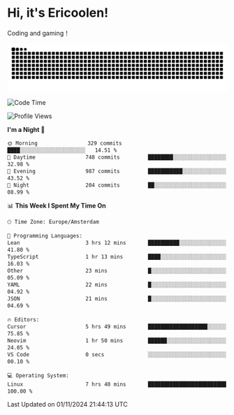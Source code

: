 # Hi, it's Ericoolen!
Coding and gaming！

<picture>
  <source media="(prefers-color-scheme: dark)" srcset="https://raw.githubusercontent.com/Eric-Song-Nop/Eric-Song-Nop/output/github-contribution-grid-snake-dark.svg">
  <source media="(prefers-color-scheme: light)" srcset="https://raw.githubusercontent.com/Eric-Song-Nop/Eric-Song-Nop/output/github-contribution-grid-snake.svg">
  <img alt="github contribution grid snake animation" src="https://raw.githubusercontent.com/Eric-Song-Nop/Eric-Song-Nop/output/github-contribution-grid-snake.svg">
</picture>

<!--START_SECTION:waka-->
![Code Time](http://img.shields.io/badge/Code%20Time-1%2C551%20hrs%2055%20mins-blue)

![Profile Views](http://img.shields.io/badge/Profile%20Views-6-blue)

**I'm a Night 🦉** 

```text
🌞 Morning                329 commits         ████░░░░░░░░░░░░░░░░░░░░░   14.51 % 
🌆 Daytime                748 commits         ████████░░░░░░░░░░░░░░░░░   32.98 % 
🌃 Evening                987 commits         ███████████░░░░░░░░░░░░░░   43.52 % 
🌙 Night                  204 commits         ██░░░░░░░░░░░░░░░░░░░░░░░   08.99 % 
```


📊 **This Week I Spent My Time On** 

```text
🕑︎ Time Zone: Europe/Amsterdam

💬 Programming Languages: 
Lean                     3 hrs 12 mins       ██████████░░░░░░░░░░░░░░░   41.80 % 
TypeScript               1 hr 13 mins        ████░░░░░░░░░░░░░░░░░░░░░   16.03 % 
Other                    23 mins             █░░░░░░░░░░░░░░░░░░░░░░░░   05.09 % 
YAML                     22 mins             █░░░░░░░░░░░░░░░░░░░░░░░░   04.92 % 
JSON                     21 mins             █░░░░░░░░░░░░░░░░░░░░░░░░   04.69 % 

🔥 Editors: 
Cursor                   5 hrs 49 mins       ███████████████████░░░░░░   75.85 % 
Neovim                   1 hr 50 mins        ██████░░░░░░░░░░░░░░░░░░░   24.05 % 
VS Code                  0 secs              ░░░░░░░░░░░░░░░░░░░░░░░░░   00.10 % 

💻 Operating System: 
Linux                    7 hrs 40 mins       █████████████████████████   100.00 % 
```


 Last Updated on 01/11/2024 21:44:13 UTC
<!--END_SECTION:waka-->
